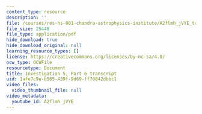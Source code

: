 ```yaml
---
content_type: resource
description: ''
file: /courses/res-hs-001-chandra-astrophysics-institute/A2flmh_jVYE_transcript.pdf
file_size: 25448
file_type: application/pdf
hide_download: true
hide_download_original: null
learning_resource_types: []
license: https://creativecommons.org/licenses/by-nc-sa/4.0/
ocw_type: OCWFile
resourcetype: Document
title: Investigation 5, Part 6 transcript
uid: 1afe7c9e-b565-439f-9d69-ff70842dbbc1
video_files:
  video_thumbnail_file: null
video_metadata:
  youtube_id: A2flmh_jVYE
---
```


